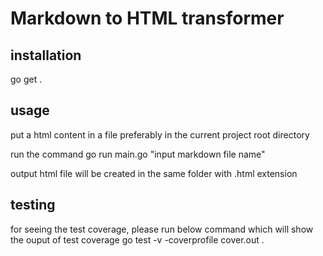 # Markdown to HTML transformer

## installation
go get .

## usage
put a html content in a file preferably in the current project root directory

run the command go run main.go "input markdown file name"

output html file will be created in the same folder with .html extension

## testing
for seeing the test coverage, please run below command which will show the ouput of test coverage
go test -v -coverprofile cover.out . 